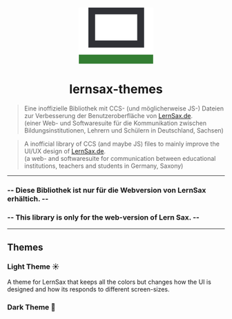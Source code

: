 <p align="center">
<img src="./lernsax_icon/lernsax_favicon_cut.bmp" height="130"/>
</p>
<h1 align="center">lernsax-themes</h1>

>Eine inoffizielle Bibliothek mit CCS- (und möglicherweise JS-) Dateien zur Verbesserung der Benutzeroberfläche von [LernSax.de](https://lernsax.de).  
>(einer Web- und Softwaresuite für die Kommunikation zwischen Bildungsinstitutionen, Lehrern und Schülern in Deutschland, Sachsen)

>A inofficial library of CCS (and maybe JS) files to mainly improve the UI/UX design of [LernSax.de](https://lernsax.de).  
>(a web- and softwaresuite for communication between educational institutions, teachers and students in Germany, Saxony)

----

###  -- **Diese Bibliothek ist nur für die Webversion von LernSax erhältich.** --   
###  -- **This library is only for the web-version of Lern Sax.** --

----

## Themes


### Light Theme :sunny:

A theme for LernSax that keeps all the colors but changes how the UI is designed and how its responds to different screen-sizes.

### Dark Theme :crescent_moon:



[//]: # (Media Links:)


[LernSaxIcon]: ./lernsax_icon/lernsax_favicon_cut.bmp
